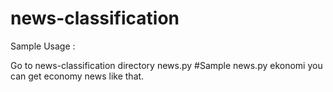 # news-classification

Sample Usage : 

Go to news-classification directory
news.py <category>
#Sample
news.py ekonomi 
you can get economy news like that.
